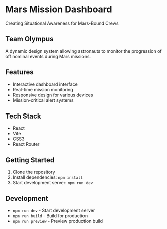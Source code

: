 # Mars Mission Dashboard

Creating Situational Awareness for Mars-Bound Crews

## Team Olympus

A dynamic design system allowing astronauts to monitor the progression of off nominal events during Mars missions.

## Features

- Interactive dashboard interface
- Real-time mission monitoring
- Responsive design for various devices
- Mission-critical alert systems

## Tech Stack

- React
- Vite
- CSS3
- React Router

## Getting Started

1. Clone the repository
2. Install dependencies: `npm install`
3. Start development server: `npm run dev`

## Development

- `npm run dev` - Start development server
- `npm run build` - Build for production
- `npm run preview` - Preview production build
